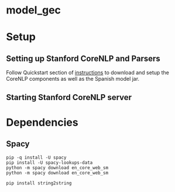 # model_gec

# Setup
## Setting up Stanford CoreNLP and Parsers
Follow Quickstart section of [instructions](https://stanfordnlp.github.io/CoreNLP/#download) to download and setup the CoreNLP components as well as the Spanish model jar.

## Starting Stanford CoreNLP server

# Dependencies
## Spacy
```
pip -q install -U spacy
pip install -U spacy-lookups-data
python -m spacy download en_core_web_sm
python -m spacy download en_core_web_sm

pip install string2string
```